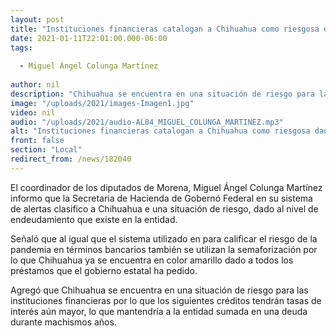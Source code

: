```yaml
---
layout: post
title: "Instituciones financieras catalogan a Chihuahua como riesgosa dado su nivel de endeudamiento -  Colunga "
date: 2021-01-11T22:01:00.000-06:00
tags:
  
  - Miguel Ángel Colunga Martínez
  
author: nil
description: "Chihuahua se encuentra en una situación de riesgo para las instituciones financieras"
image: "/uploads/2021/images-Imagen1.jpg"
video: nil
audio: "/uploads/2021/audio-AL04_MIGUEL_COLUNGA_MARTINEZ.mp3"
alt: "Instituciones financieras catalogan a Chihuahua como riesgosa dado su nivel de endeudamiento -  Colunga "
front: false
section: "Local"
redirect_from: /news/182040
---
```


El coordinador de los diputados de Morena, Miguel Ángel Colunga Martínez informo que la Secretaria de Hacienda de Gobernó Federal en su sistema de alertas clasifico a Chihuahua e una situación de riesgo, dado al nivel de endeudamiento que existe en la entidad.

Señaló que al igual que el sistema utilizado en para calificar el riesgo de la pandemia en términos bancarios también se utilizan la semaforización por lo que Chihuahua ya se encuentra en color amarillo dado a todos los préstamos que el gobierno estatal ha pedido.

Agregó que Chihuahua se encuentra en una situación de riesgo para las instituciones financieras por lo que los siguientes créditos tendrán tasas de interés aún mayor, lo que mantendría a la entidad sumada en una deuda durante machismos años. 
